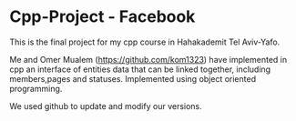 # Cpp-Project - Facebook

 This is the final project for my cpp course in Hahakademit Tel Aviv-Yafo.

Me and Omer Mualem (https://github.com/kom1323) have implemented in cpp an interface of entities data that can be linked together, including members,pages and statuses.
Implemented using object oriented programming.
 
 We used github to update and modify our versions.
 
